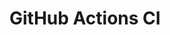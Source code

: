# GitHub Actions CI


































































































































































































































































































































































































































































































































































































































































































































































































































































































































































































































































































































































































































































































































































































































































































































































































































































































































































































































































































































































































































































































































































































































































































































































































































































































































































































































































































































































































































































































































































































































